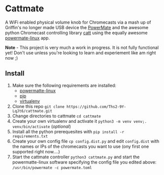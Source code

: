 # Cattmate

A WiFi enabled physical volume knob for Chromecasts via a mash up of Griffin's no longer made USB device the 
[PowerMate](https://support.griffintechnology.com/product/powermate/) and
the awesome python Chromecast controlling library [catt](https://github.com/skorokithakis/catt/)
using the equally awesome [powermate-linux](https://github.com/stefansundin/powermate-linux)
 app.

**Note** - This project is very much a work in progress. It is not fully functional yet! Don't 
use unless you're looking to learn and experiement like am right now ;)   

## Install

1. Make sure the following requirements are installed:
   * [powermatte-linux](https://github.com/stefansundin/powermate-linux)
   * [pip](https://pip.pypa.io/en/stable/installing/)
   * [virtualenv](https://virtualenv.pypa.io/en/stable/) 
1. Clone this repo `git clone https://github.com/Ths2-9Y-LqJt6/cattmate.git`
1. Change directories to cattmate `cd cattmate`
1. Create your own virtualenv and activate it `python3 -m venv venv;. venv/bin/activate` (_optional_)
1. Install all the python prerequesites with `pip install -r requirements.txt`
1. Create your own config file `cp config.dist.py` and edit `config.dist` with the names or IPs
of the chromecasts you want to use (ony first one supported right now....)
1. Start the cattmate controller `python3 cattmate.py` and start the powermatte-linux software
specifying the config file you edited above: `/usr/bin/powermate -c powermate.toml`
